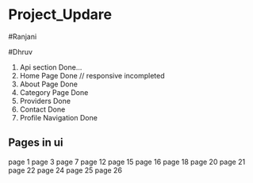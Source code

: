# Project_Updare
#Ranjani


#Dhruv
1. Api section Done...
2. Home Page Done // responsive incompleted
3. About Page Done 
4. Category Page Done
5. Providers Done
6. Contact Done
7. Profile Navigation Done

Pages in ui
-------------------------------------------------
page 1
page 3
page 7
page 12
page 15
page 16
page 18
page 20
page 21
page 22
page 24
page 25
page 26
